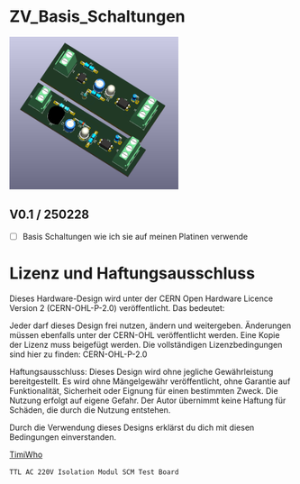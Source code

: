 # ZV_Basis_Schaltungen

<img
  src="/docs/assets/Opto.png"
  alt="Platine"
  title="Platine"
  style="display: inline-block; margin: 0 auto; max-width: 300px">


<!-- BEGIN LATEST DOWNLOAD BUTTON -->

<!-- END LATEST DOWNLOAD BUTTON -->

## V0.1 / 250228
- [ ] Basis Schaltungen wie ich sie auf meinen Platinen verwende

# Lizenz und Haftungsausschluss

Dieses Hardware-Design wird unter der CERN Open Hardware Licence Version 2 (CERN-OHL-P-2.0) veröffentlicht. Das bedeutet:

Jeder darf dieses Design frei nutzen, ändern und weitergeben.
Änderungen müssen ebenfalls unter der CERN-OHL veröffentlicht werden.
Eine Kopie der Lizenz muss beigefügt werden.
Die vollständigen Lizenzbedingungen sind hier zu finden:
CERN-OHL-P-2.0

Haftungsausschluss:
Dieses Design wird ohne jegliche Gewährleistung bereitgestellt. Es wird ohne Mängelgewähr veröffentlicht, ohne Garantie auf Funktionalität, Sicherheit oder Eignung für einen bestimmten Zweck. Die Nutzung erfolgt auf eigene Gefahr. Der Autor übernimmt keine Haftung für Schäden, die durch die Nutzung entstehen.

Durch die Verwendung dieses Designs erklärst du dich mit diesen Bedingungen einverstanden.

[TimiWho](https://timi.at/)


```
TTL AC 220V Isolation Modul SCM Test Board
```
